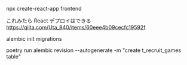 npx create-react-app frontend

これみたら React デプロイはできる
https://qiita.com/Uta_840/items/60eee4b09cecfc19592f

alembic init migrations

poetry run alembic revision --autogenerate -m "create t_recruit_games table"
